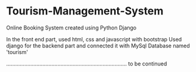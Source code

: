 # Tourism-Management-System
Online Booking System created using Python Django

In the front end part, used html, css and javascript with bootstrap
Used django for the backend part and connected it with MySql Database named 'tourism'

................................................................................ to be continued
